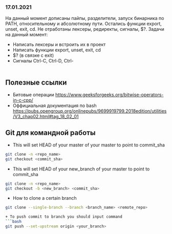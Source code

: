 ### 17.01.2021
На данный момент дописаны пайпы, разделители, запуск бинарника по PATH, относительному 
и абсолютному пути. Остались функции export, unset, exit, cd. Не отработаны лексеры, редиректы, 
сигналы, $?. Задачи на данный момент:
+ Написать лексеры и встроить их в проект
+ Написать функции export, unset, exit, cd
+ $? (в связке с exit)
+ Cигналы Ctrl-C, Ctrl-D, Ctrl-\
​
## Полезные ссылки
- Битовые операции
  <https://www.geeksforgeeks.org/bitwise-operators-in-c-cpp/>
- Оффициальная документация по bash
  <https://pubs.opengroup.org/onlinepubs/9699919799.2018edition/utilities/V3_chap02.html#tag_18_02_01>
​
## Git для командной работы
+ This will set HEAD of your master of your master to point to commit\_sha
```bash
git clone -n <repo_name>
git checkout <commit_sha>
```
+ This will set HEAD of your new\_branch  of your master to point to commit\_sha
```bash
git clone -n <repo_name>
git checkout -b <new_branch> <commit_sha>
```
+ How to clone a certain branch
```bash
git clone --single-branch --branch <branch_name> <remote_repo>

+ To push commit to branch you should input command
```bash
git push --set-upstream origin <your_branch>
